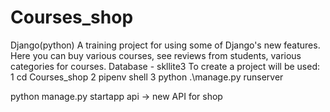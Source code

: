# Courses_shop
Django(python)
A training project for using some of Django's new features.
Here you can buy various courses, see reviews from students, various categories for courses. Database - skllite3
To create a project will be used:
1 cd Courses_shop
2 pipenv shell
3 python .\manage.py runserver

python manage.py startapp api -> new API for shop
    
